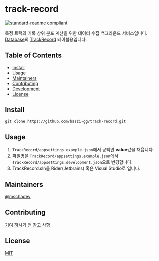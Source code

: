 # track-record

[![standard-readme compliant](https://img.shields.io/badge/standard--readme-OK-green.svg?style=flat-square)](https://github.com/RichardLitt/standard-readme)

특정 트랙의 기록 상위 분포 계산을 위한 데이터 수집 백그라운드 서비스입니다.  
[Database](https://github.com/bazzi-gg/database)의 [TrackRecord](https://github.com/bazzi-gg/database/blob/main/Bazzigg.Database/Entity/TrackRecord.cs) 테이블용입니다.

## Table of Contents

- [Install](#install)
- [Usage](#usage)
- [Maintainers](#maintainers)
- [Contributing](#contributing)
- [Development](#development)
- [License](#license)

## Install

```
git clone https://github.com/bazzi-gg/track-record.git
```

## Usage

1. `TrackRecord/appsettings.example.json`에서 공백인 **value**값을 채웁니다.
2. 파일명을 `TrackRecord/appsettings.example.json`에서 `TrackRecord/appsettings.development.json`으로 변경합니다.
3. TrackRecord.sln을 Rider(Jetbrains) 혹은 Visual Studio로 엽니다.

## Maintainers

[@mschadev](https://github.com/mschadev)

## Contributing

[기여 하시기 전 참고 사항](./CONTRIBUTING.md)

## License

[MIT](./LICENSE)
